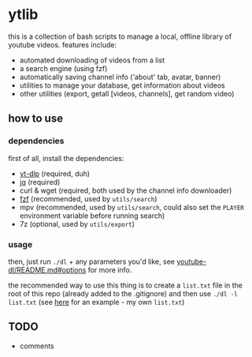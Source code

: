 # ytlib

this is a collection of bash scripts to manage a local, offline library of
youtube videos. features include:

* automated downloading of videos from a list
* a search engine (using fzf)
* automatically saving channel info ('about' tab, avatar, banner)
* utilities to manage your database, get information about videos
* other utilities (export, getall \[videos, channels\], get random video)

## how to use

### dependencies

first of all, install the dependencies:

* [yt-dlp](https://github.com/yt-dlp/yt-dlp) (required, duh)
* [jq](https://stedolan.github.io/jq/) (required)
* curl & wget (required, both used by the channel info downloader)
* [fzf](https://github.com/junegunn/fzf) (recommended, used by `utils/search`)
* mpv (recommended, used by `utils/search`, could also set the `PLAYER` environment variable before running search)
* 7z (optional, used by `utils/export`)

### usage

then, just run `./dl` + any parameters you'd like, see [youtube-dl/README.md#options](https://github.com/ytdl-org/youtube-dl/blob/master/README.md#options) for more info.

the recommended way to use this thing is to create a `list.txt` file in the root of this repo (already added to the .gitignore) and then use `./dl -l list.txt` (see [here](https://gist.github.com/chfour/46019d153b693ab84b1a76af817b8a40) for an example - my own `list.txt`)

## TODO

* comments
